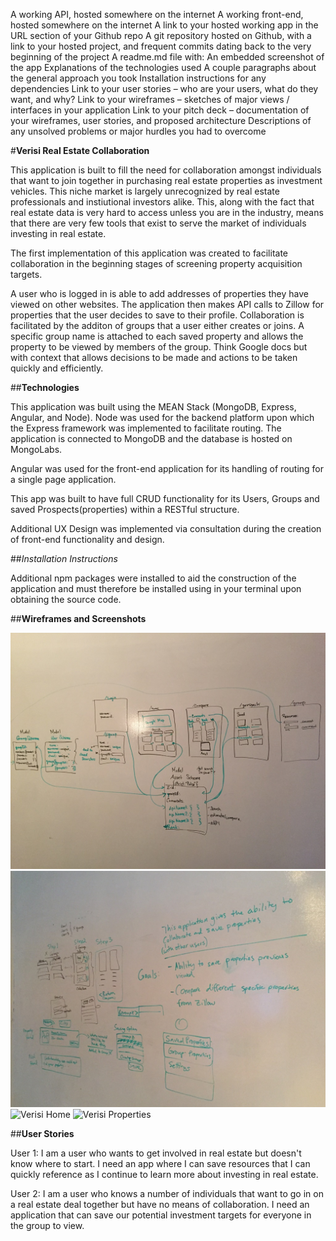 

A working API, hosted somewhere on the internet
A working front-end, hosted somewhere on the internet
A link to your hosted working app in the URL section of your Github repo
A git repository hosted on Github, with a link to your hosted project, and frequent commits dating back to the very beginning of the project
A readme.md file with:
An embedded screenshot of the app
Explanations of the technologies used
A couple paragraphs about the general approach you took
Installation instructions for any dependencies
Link to your user stories – who are your users, what do they want, and why?
Link to your wireframes – sketches of major views / interfaces in your application
Link to your pitch deck – documentation of your wireframes, user stories, and proposed architecture
Descriptions of any unsolved problems or major hurdles you had to overcome

#**Verisi Real Estate Collaboration**


This application is built to fill the need for collaboration amongst individuals that want to join together in purchasing real estate properties as investment vehicles. This niche market is largely unrecognized by real estate professionals and instiutional investors alike. This, along with the fact that real estate data is very hard to access unless you are in the industry, means that there are very few tools that exist to serve the market of individuals investing in real estate.

The first implementation of this application was created to facilitate collaboration in the beginning stages of screening property acquisition targets.

A user who is logged in is able to add addresses of properties they have viewed on other websites. The application then makes API calls to Zillow for properties that the user decides to save to their profile. Collaboration is facilitated by the additon of groups that a user either creates or joins. A specific group name is attached to each saved property and allows the property to be viewed by members of the group. Think Google docs but with context that allows decisions to be made and actions to be taken quickly and efficiently.


##**Technologies**

This application was built using the MEAN Stack (MongoDB, Express, Angular, and Node). Node was used for the backend platform upon which the Express framework was implemented to facilitate routing. The application is connected to MongoDB and the database is hosted on MongoLabs.

Angular was used for the front-end application for its handling of routing for a single page application.

This app was built to have full CRUD functionality for its Users, Groups and saved Prospects(properties) within a RESTful structure. 

Additional UX Design was implemented via consultation during the creation of front-end functionality and design. 

##*Installation Instructions*

Additional npm packages were installed to aid the construction of the application and must therefore be installed using <npm install> in your terminal upon obtaining the source code.

##**Wireframes and Screenshots**

![Verisi Wireframe](./Readme-images/Schema_WireFrame.jpg)
![Verisi UX](./Readme-images/UX_Design.jpg)
![Verisi Home](./Readme-images/Home_Page.jpg)
![Verisi Properties](./Readme-images/Properties_Page.jpg)

##**User Stories**

User 1: I am a user who wants to get involved in real estate but doesn't know where to start. I need an app where I can save resources that I can quickly reference as I continue to learn more about investing in real estate.

User 2: I am a user who knows a number of individuals that want to go in on a real estate deal together but have no means of collaboration. I need an application that can save our potential investment targets for everyone in the group to view.
